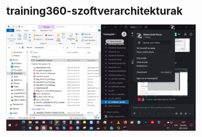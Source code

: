# training360-szoftverarchitekturak
![Location hozzáadás CLI-ból kézzel és CLI-ból script-tel](screenshots/locationCLI.jpg)
